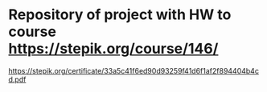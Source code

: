 # Repository of project with HW to course https://stepik.org/course/146/

https://stepik.org/certificate/33a5c41f6ed90d93259f41d6f1af2f894404b4cd.pdf